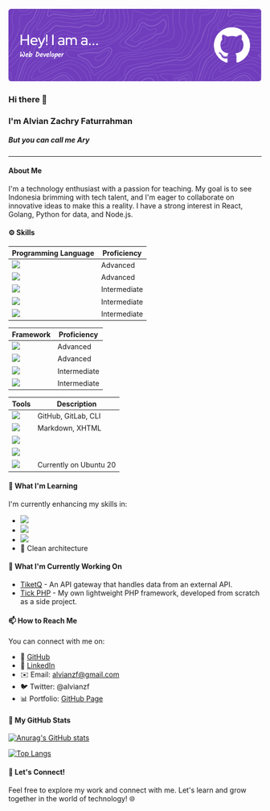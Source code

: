 ![Header](./alvian-banner.png)

### Hi there 👋
### I'm Alvian Zachry Faturrahman
##### But you can call me Ary
-------

#### About Me
I'm a technology enthusiast with a passion for teaching. My goal is to see Indonesia brimming with tech talent, and I'm eager to collaborate on innovative ideas to make this a reality. I have a strong interest in React, Golang, Python for data, and Node.js.

#### ⚙️ Skills
| Programming Language | Proficiency |
|----------------------|-------------|
| ![](https://img.shields.io/badge/Code-PHP-informational?style=flat&logo=PHP&logoColor=blue&color=2bbc8a) | Advanced |
| ![](https://img.shields.io/badge/Code-Javascript-informational?style=flat&logo=javascript&logoColor=yellow&color=2bbc8a) | Advanced |
| ![](https://img.shields.io/badge/Code-Typescript-informational?style=flat&logo=typescript&logoColor=007acc&color=2bbc8a) | Intermediate |
| ![](https://img.shields.io/badge/Code-Python-informational?style=flat&logo=python&logoColor=orange&color=2bbc8a) | Intermediate |
| ![](https://img.shields.io/badge/Code-Ruby-informational?style=flat&logo=ruby&logoColor=red&color=2bbc8a) | Intermediate |

| Framework | Proficiency |
|-----------|-------------|
| ![](https://img.shields.io/badge/Framework-Codeigniter-informational?style=flat&logo=codeigniter&logoColor=orange&color=2bbc8a) | Advanced |
| ![](https://img.shields.io/badge/Framework-Laravel-informational?style=flat&logo=laravel&logoColor=red&color=2bbc8a) | Advanced |
| ![](https://img.shields.io/badge/Framework-Express-informational?style=flat&logo=express&logoColor=green&color=2bbc8a) | Intermediate |
| ![](https://img.shields.io/badge/Library-React-informational?style=flat&logo=react&logoColor=blue&color=2bbc8a) | Intermediate |

| Tools | Description |
|-------|-------------|
| ![](https://img.shields.io/badge/VCS-git-informational?style=flat&logo=git&logoColor=red&color=2bbc8a) | GitHub, GitLab, CLI |
| ![](https://img.shields.io/badge/HTML-HTML5-informational?style=flat&logo=html5&logoColor=red&color=2bbc8a) | Markdown, XHTML |
| ![](https://img.shields.io/badge/Styling-SASS-informational?style=flat&logo=sass&logoColor=pink&color=2bbc8a) |  |
| ![](https://img.shields.io/badge/Styling-LESS-informational?style=flat&logo=less&logoColor=white&color=2bbc8a) |  |
| ![](https://img.shields.io/badge/Linux-Ubuntu-informational?style=flat&logo=ubuntu&logoColor=red&color=2bbc8a) | Currently on Ubuntu 20 |

#### 🌱 What I'm Learning
I'm currently enhancing my skills in:
- ![](https://img.shields.io/badge/Code-Go-informational?style=flat&logo=go&logoColor=007acc&color=2bbc8a)
- ![](https://img.shields.io/badge/Cloud-Firebase-informational?style=flat&logo=firebase&logoColor=orange&color=2bbc8a)
- ![](https://img.shields.io/badge/Orchestration-Kubernetes-informational?style=flat&logo=kubernetes&logoColor=blue&color=2bbc8a)
- 🧹 Clean architecture

#### 🔭 What I'm Currently Working On
- [TiketQ](https://github.com/alvianzf/tiketq-api-gateway) - An API gateway that handles data from an external API.
- [Tick PHP](https://github.com/alvianzf/tick-php-framework) - My own lightweight PHP framework, developed from scratch as a side project.

#### 📫 How to Reach Me
You can connect with me on:
- 🔸 [GitHub](https://github.com/alvianzf)
- 🔗 [LinkedIn](https://linkedin.com/in/alvianzf)
- ✉️ Email: alvianzf@gmail.com
- 🐦 Twitter: @alvianzf
- 📊 Portfolio: [GitHub Page](https://alvianzf.github.io/)

#### 🚀 My GitHub Stats
[![Anurag's GitHub stats](https://github-readme-stats.vercel.app/api?username=alvianzf&show_icons=true&hide_title=true&show_owner=true)](https://github.com/alvianzf)

[![Top Langs](https://github-readme-stats.vercel.app/api/top-langs/?username=alvianzf&langs_count=10&layout=compact)](https://github.com/alvianzf)

#### 🤝 Let's Connect!
Feel free to explore my work and connect with me. Let's learn and grow together in the world of technology! 🌐
